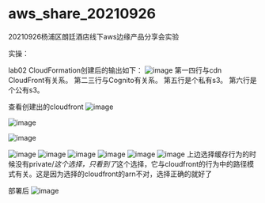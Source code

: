 # aws_share_20210926
20210926杨浦区朗廷酒店线下aws边缘产品分享会实验

实操：



lab02
CloudFormation创建后的输出如下：
![image](https://user-images.githubusercontent.com/26688391/134867502-546f00a9-b8c6-4b4c-937a-436c71170295.png)
第一四行与cdn CloudFront有关系。
第二三行与Cognito有关系。
第五行是个私有s3。
第六行是个公有s3。

查看创建出的cloudfront
![image](https://user-images.githubusercontent.com/26688391/134874915-10fc2eb2-ea61-420a-aaf0-500441878165.png)

![image](https://user-images.githubusercontent.com/26688391/134868784-a5d3d941-aaf8-44bc-a489-9bca7c36eb74.png)

![image](https://user-images.githubusercontent.com/26688391/134874990-f811ee90-9b01-47f8-ac58-21814af3ef63.png)


![image](https://user-images.githubusercontent.com/26688391/134868937-c26354dd-79ae-47e7-9487-a7da0020c5b4.png)
![image](https://user-images.githubusercontent.com/26688391/134870317-43b53ae1-5ad6-41c5-8d29-02828eef87e9.png)
![image](https://user-images.githubusercontent.com/26688391/134869848-4f8d5aee-bfe6-45ec-856f-01167a0d058e.png)
![image](https://user-images.githubusercontent.com/26688391/134872424-fcab53a0-c707-45bc-9585-f88a9719f332.png)
![image](https://user-images.githubusercontent.com/26688391/134872859-138d75f2-9101-43b2-b9a9-706ecf5fb475.png)
![image](https://user-images.githubusercontent.com/26688391/134873804-435cf407-c352-4156-926d-1f6c44066f03.png)
上边选择缓存行为的时候没有private/*这个选择，只看到了*这个选择，它与cloudfront的行为中的路径模式有关。这是因为选择的cloudfront的arn不对，选择正确的就好了

部署后
![image](https://user-images.githubusercontent.com/26688391/134876092-5ab408d4-0f03-43ae-8201-8d7de1b02ec3.png)

